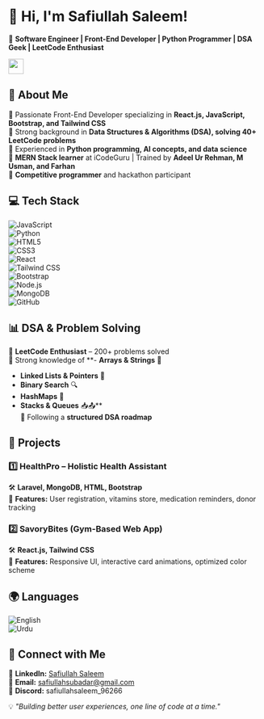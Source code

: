 # 👋 Hi, I'm Safiullah Saleem!  

🚀 **Software Engineer | Front-End Developer | Python Programmer | DSA Geek | LeetCode Enthusiast**  

<img src="https://media.giphy.com/media/hvRJCLFzcasrR4ia7z/giphy.gif" width="30px">  

## 🌟 About Me  
🔹 Passionate Front-End Developer specializing in **React.js, JavaScript, Bootstrap, and Tailwind CSS**  
🔹 Strong background in **Data Structures & Algorithms (DSA), solving 40+ LeetCode problems**  
🔹 Experienced in **Python programming, AI concepts, and data science**  
🔹 **MERN Stack learner** at iCodeGuru | Trained by **Adeel Ur Rehman, M Usman, and Farhan**  
🔹 **Competitive programmer** and hackathon participant  

## 💻 Tech Stack  
![JavaScript](https://img.shields.io/badge/JavaScript-F7DF1E?style=for-the-badge&logo=javascript&logoColor=black)  
![Python](https://img.shields.io/badge/Python-3776AB?style=for-the-badge&logo=python&logoColor=white)  
![HTML5](https://img.shields.io/badge/HTML5-E34F26?style=for-the-badge&logo=html5&logoColor=white)  
![CSS3](https://img.shields.io/badge/CSS3-1572B6?style=for-the-badge&logo=css3&logoColor=white)  
![React](https://img.shields.io/badge/React-61DAFB?style=for-the-badge&logo=react&logoColor=black)  
![Tailwind CSS](https://img.shields.io/badge/TailwindCSS-38B2AC?style=for-the-badge&logo=tailwind-css&logoColor=white)  
![Bootstrap](https://img.shields.io/badge/Bootstrap-563D7C?style=for-the-badge&logo=bootstrap&logoColor=white)  
![Node.js](https://img.shields.io/badge/Node.js-339933?style=for-the-badge&logo=nodedotjs&logoColor=white)  
![MongoDB](https://img.shields.io/badge/MongoDB-47A248?style=for-the-badge&logo=mongodb&logoColor=white)  
![GitHub](https://img.shields.io/badge/GitHub-181717?style=for-the-badge&logo=github&logoColor=white)  

## 📊 DSA & Problem Solving  
🔹 **LeetCode Enthusiast** – 200+ problems solved  
🔹 Strong knowledge of **- **Arrays & Strings** 📜  
   - **Linked Lists & Pointers** 🔗  
   - **Binary Search** 🔍  
   - **HashMaps** 🔄    
   - **Stacks & Queues** 📥📤**  
🔹 Following a **structured DSA roadmap**  

## 📌 Projects  
### 1️⃣ **HealthPro – Holistic Health Assistant**  
🛠 **Laravel, MongoDB, HTML, Bootstrap**  
📌 **Features:** User registration, vitamins store, medication reminders, donor tracking  

### 2️⃣ **SavoryBites (Gym-Based Web App)**  
🛠 **React.js, Tailwind CSS**  
📌 **Features:** Responsive UI, interactive card animations, optimized color scheme  

## 🌍 Languages  
![English](https://img.shields.io/badge/English-Fluent-blue)  
![Urdu](https://img.shields.io/badge/Urdu-Native-green)  

## 🚀 Connect with Me  
🔗 **LinkedIn:** [Safiullah Saleem](https://www.linkedin.com/in/safiullah-saleem-51a0912a1/)  
📧 **Email:** safiullahsubadar@gmail.com  
💬 **Discord:** safiullahsaleem_96266  

💡 _"Building better user experiences, one line of code at a time."_  
